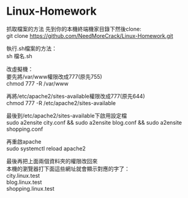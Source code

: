 # Linux-Homework
  
抓取檔案的方法 先到你的本機終端機家目錄下然後clone:  
git clone https://github.com/NeedMoreCrack/Linux-Homework.git  
  
執行.sh檔案的方法：  
sh 檔名.sh  
  
改虛擬機：  
要先將/var/www權限改成777(原先755)  
chmod 777 -R /var/www  
  
再將/etc/apache2/sites-available權限改成777(原先644)  
chmod 777 -R /etc/apache2/sites-available  
  
最後到/etc/apache2/sites-available下啟用設定檔  
sudo a2ensite city.conf && sudo a2ensite blog.conf && sudo a2ensite shopping.conf  
  
再重啟apache  
sudo systemctl reload apache2  
  
最後再把上面兩個資料夾的權限改回來  
本機的瀏覽器打下面這些網址就會顯示對應的字了：  
city.linux.test  
blog.linux.test  
shopping.linux.test  
